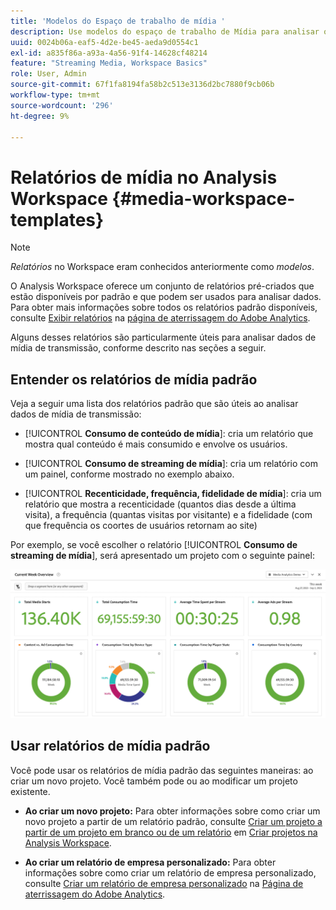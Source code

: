```yaml
---
title: 'Modelos do Espaço de trabalho de mídia '
description: Use modelos do espaço de trabalho de Mídia para analisar os dados de rastreamento. Escolha modelos padrão para Atração ou Mídia de streaming ou crie seus próprios modelos personalizados.
uuid: 0024b06a-eaf5-4d2e-be45-aeda9d0554c1
exl-id: a835f86a-a93a-4a56-91f4-14628cf48214
feature: "Streaming Media, Workspace Basics"
role: User, Admin
source-git-commit: 67f1fa8194fa58b2c513e3136d2bc7880f9cb06b
workflow-type: tm+mt
source-wordcount: '296'
ht-degree: 9%

---
```


# Relatórios de mídia no Analysis Workspace {#media-workspace-templates}

>[!NOTE]
>
>*Relatórios* no Workspace eram conhecidos anteriormente como *modelos*.

O Analysis Workspace oferece um conjunto de relatórios pré-criados que estão disponíveis por padrão e que podem ser usados para analisar dados. Para obter mais informações sobre todos os relatórios padrão disponíveis, consulte [Exibir relatórios](https://experienceleague.adobe.com/docs/analytics/analyze/landing.html?lang=pt-BR#menus) na [página de aterrissagem do Adobe Analytics](https://experienceleague.adobe.com/docs/analytics/analyze/landing.html?lang=pt-BR).

Alguns desses relatórios são particularmente úteis para analisar dados de mídia de transmissão, conforme descrito nas seções a seguir.

## Entender os relatórios de mídia padrão

Veja a seguir uma lista dos relatórios padrão que são úteis ao analisar dados de mídia de transmissão:

* [!UICONTROL **Consumo de conteúdo de mídia**]: cria um relatório que mostra qual conteúdo é mais consumido e envolve os usuários.

* [!UICONTROL **Consumo de streaming de mídia**]: cria um relatório com um painel, conforme mostrado no exemplo abaixo.

* [!UICONTROL **Recenticidade, frequência, fidelidade de mídia**]: cria um relatório que mostra a recenticidade (quantos dias desde a última visita), a frequência (quantas visitas por visitante) e a fidelidade (com que frequência os coortes de usuários retornam ao site)

Por exemplo, se você escolher o relatório [!UICONTROL **Consumo de streaming de mídia**], será apresentado um projeto com o seguinte painel:

![](/help/reporting/assets/aa-workspace.png)

## Usar relatórios de mídia padrão

Você pode usar os relatórios de mídia padrão das seguintes maneiras:
ao criar um novo projeto. Você também pode ou ao modificar um projeto existente.

* **Ao criar um novo projeto:** Para obter informações sobre como criar um novo projeto a partir de um relatório padrão, consulte [Criar um projeto a partir de um projeto em branco ou de um relatório](https://experienceleague.adobe.com/docs/analytics/analyze/analysis-workspace/build-workspace-project/create-projects.html?lang=pt-BR#create-a-project-from-a-blank-project-or-a-report) em [Criar projetos na Analysis Workspace](https://experienceleague.adobe.com/docs/analytics/analyze/analysis-workspace/build-workspace-project/create-projects.html?lang=pt-BR#create-a-project-from-a-blank-project-or-a-report).

* **Ao criar um relatório de empresa personalizado:** Para obter informações sobre como criar um relatório de empresa personalizado, consulte [Criar um relatório de empresa personalizado](https://experienceleague.adobe.com/docs/analytics/analyze/landing.html?lang=pt-BR#company-report) na [Página de aterrissagem do Adobe Analytics](https://experienceleague.adobe.com/docs/analytics/analyze/landing.html?lang=pt-BR).
